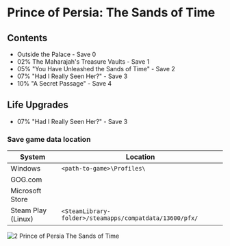 # Prince of Persia: The Sands of Time

## Contents

 - Outside the Palace - Save 0
 - 02% The Maharajah's Treasure Vaults - Save 1
 - 05% "You Have Unleashed the Sands of Time" - Save 2
 - 07% "Had I Really Seen Her?" - Save 3
 - 10% "A Secret Passage" - Save 4

## Life Upgrades
 - 07% "Had I Really Seen Her?" - Save 3
### Save game data location

| System | Location |
| ------ | ------ |
| Windows | ```<path-to-game>\Profiles\``` |
| GOG.com |  |
| Microsoft Store |  |
| Steam Play (Linux) | ```<SteamLibrary-folder>/steamapps/compatdata/13600/pfx/``` |

![2 Prince of Persia The Sands of Time](https://github.com/user-attachments/assets/fe13cd98-76fa-4970-9572-c16a77e4224a)
